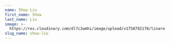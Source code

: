 ```yaml
---
name: Show Liu
first_name: Show
last_name: Liu
image: >-
  https://res.cloudinary.com/dl7c2wmhi/image/upload/v1758792170/linaro-website/images/author/show-liu
slug_name: show-liu
---
```


